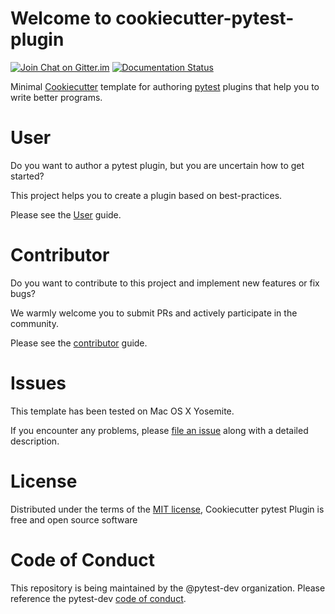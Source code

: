 # Welcome to cookiecutter-pytest-plugin

[![Join Chat on Gitter.im][gitter_badge]][gitter]
[![Documentation Status][docs_badge]][documentation]

Minimal [Cookiecutter] template for authoring [pytest] plugins that help
you to write better programs.

User
====

Do you want to author a pytest plugin, but you are uncertain how to get started?

This project helps you to create a plugin based on best-practices.

Please see the [User] guide.

Contributor
===========

Do you want to contribute to this project and implement new features or fix bugs?

We warmly welcome you to submit PRs and actively participate in the community.

Please see the [contributor] guide.

Issues
======

This template has been tested on Mac OS X Yosemite.

If you encounter any problems, please [file an issue] along with a
detailed description.

License
=======

Distributed under the terms of the [MIT license], Cookiecutter pytest
Plugin is free and open source software

[contributor]: contributor-guide/quickstart.md
[User]: user-guide/quickstart.md
[Cookiecutter]: https://github.com/audreyr/cookiecutter
[pytest]: https://github.com/pytest-dev/pytest
[gitter_badge]: https://badges.gitter.im/Join%20Chat.svg
[gitter]: https://gitter.im/pytest-dev/cookiecutter-pytest-plugin?utm_source=badge&utm_medium=badge&utm_campaign=pr-badge&utm_content=badge (Join Chat on Gitter.im)
[docs_badge]: https://readthedocs.org/projects/cookiecutter-pytest-plugin/badge/?version=latest
[documentation]: https://readthedocs.org/projects/cookiecutter-pytest-plugin/?badge=latest (Documentation Status)
[MIT license]: https://opensource.org/licenses/MIT
[file an issue]: https://github.com/pytest-dev/cookiecutter-pytest-plugin/issues


Code of Conduct
===============

This repository is being maintained by the @pytest-dev organization. Please reference the pytest-dev [code of conduct].

[Code of Conduct]: https://github.com/pytest-dev/pytest/blob/main/CODE_OF_CONDUCT.md#contributor-covenant-code-of-conduct

